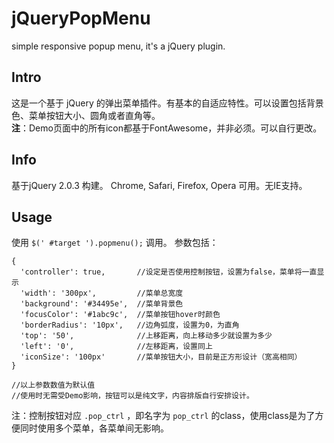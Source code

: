 jQueryPopMenu
=============

simple responsive popup menu, it's a jQuery plugin.

Intro
-----
这是一个基于 jQuery 的弹出菜单插件。有基本的自适应特性。可以设置包括背景色、菜单按钮大小、圆角或者直角等。  
**注**：Demo页面中的所有icon都基于FontAwesome，并非必须。可以自行更改。

Info
----
基于jQuery 2.0.3 构建。
Chrome, Safari, Firefox, Opera 可用。无IE支持。

Usage
-----
使用 `$(' #target ').popmenu();` 调用。
参数包括：
```
{
  'controller': true,       //设定是否使用控制按钮，设置为false，菜单将一直显示
  'width': '300px',         //菜单总宽度
  'background': '#34495e',  //菜单背景色
  'focusColor': '#1abc9c',  //菜单按钮hover时颜色
  'borderRadius': '10px',   //边角弧度，设置为0，为直角
  'top': '50',              //上移距离，向上移动多少就设置为多少
  'left': '0',              //左移距离，设置同上
  'iconSize': '100px'       //菜单按钮大小，目前是正方形设计（宽高相同）
}

//以上参数数值为默认值
//使用时无需受Demo影响，按钮可以是纯文字，内容排版自行安排设计。
```
注：控制按钮对应 `.pop_ctrl` ，即名字为 `pop_ctrl` 的class，使用class是为了方便同时使用多个菜单，各菜单间无影响。
